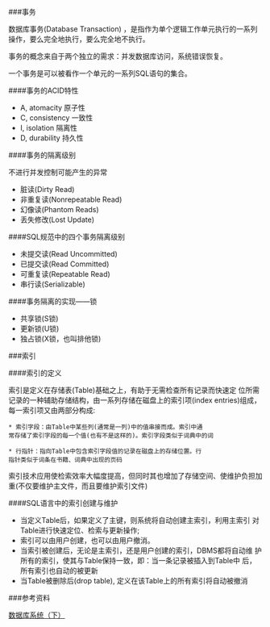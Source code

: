 ###事务

数据库事务(Database Transaction) ，是指作为单个逻辑工作单元执行的一系列操作，要么完全地执行，要么完全地不执行。

事务的概念来自于两个独立的需求：并发数据库访问，系统错误恢复。

一个事务是可以被看作一个单元的一系列SQL语句的集合。

####事务的ACID特性

* A, atomacity 原子性 
* C, consistency 一致性
* I, isolation 隔离性
* D, durability 持久性

####事务的隔离级别

不进行并发控制可能产生的异常

* 脏读(Dirty Read)
* 非重复读(Nonrepeatable Read)
* 幻像读(Phantom Reads)
* 丢失修改(Lost Update)

####SQL规范中的四个事务隔离级别

* 未提交读(Read Uncommitted)
* 已提交读(Read Committed)
* 可重复读(Repeatable Read)
* 串行读(Serializable)

####事务隔离的实现——锁

* 共享锁(S锁)
* 更新锁(U锁)
* 独占锁(X锁，也叫排他锁)


###索引

####索引的定义

索引是定义在存储表(Table)基础之上，有助于无需检查所有记录而快速定
位所需记录的一种辅助存储结构，由一系列存储在磁盘上的索引项(index
entries)组成，每一索引项又由两部分构成:

	* 索引字段：由Table中某些列(通常是一列)中的值串接而成。索引中通
	常存储了索引字段的每一个值(也有不是这样的)。索引字段类似于词典中的词
	
	* 行指针：指向Table中包含索引字段值的记录在磁盘上的存储位置。行
	指针类似于词条在书籍、词典中出现的页码


索引技术应用使检索效率大幅度提高，但同时其也增加了存储空间、使维护负担加重(不仅要维护主文件，而且要维护索引文件)

####SQL语言中的索引创建与维护

* 当定义Table后，如果定义了主键，则系统将自动创建主索引，利用主索引
对Table进行快速定位、检索与更新操作;
* 索引可以由用户创建，也可以由用户撤消。
* 当索引被创建后，无论是主索引，还是用户创建的索引，DBMS都将自动维
护所有的索引，使其与Table保持一致，即：当一条记录被插入到Table中
后，所有索引也自动的被更新
* 当Table被删除后(drop table), 定义在该Table上的所有索引将自动被撤消


###参考资料

[数据库系统（下）](http://www.icourse163.org/course/hit-1001578001#/info)

